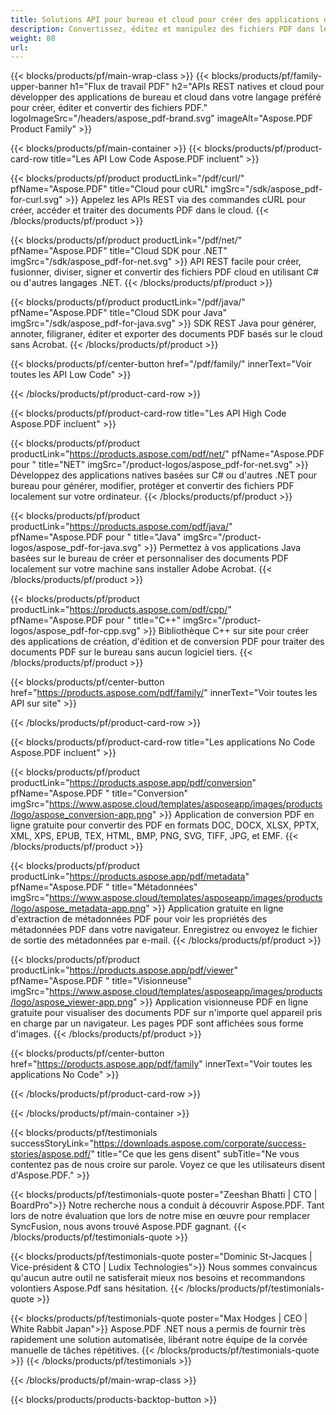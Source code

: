 ```yaml
---
title: Solutions API pour bureau et cloud pour créer des applications de traitement PDF
description: Convertissez, éditez et manipulez des fichiers PDF dans le cloud en utilisant Aspose.PDF Cloud API. Intégration rapide, sécurisée et facile avec n'importe quelle plateforme.
weight: 80
url: 
---
```


{{< blocks/products/pf/main-wrap-class >}}
{{< blocks/products/pf/family-upper-banner h1="Flux de travail PDF" h2="APIs REST natives et cloud pour développer des applications de bureau et cloud dans votre langage préféré pour créer, éditer et convertir des fichiers PDF." logoImageSrc="/headers/aspose_pdf-brand.svg" imageAlt="Aspose.PDF Product Family" >}}

{{< blocks/products/pf/main-container >}}
{{< blocks/products/pf/product-card-row title="Les API Low Code Aspose.PDF incluent" >}}

{{< blocks/products/pf/product productLink="/pdf/curl/" pfName="Aspose.PDF" title="Cloud pour cURL" imgSrc="/sdk/aspose_pdf-for-curl.svg" >}}
Appelez les APIs REST via des commandes cURL pour créer, accéder et traiter des documents PDF dans le cloud.
{{< /blocks/products/pf/product >}}

{{< blocks/products/pf/product productLink="/pdf/net/" pfName="Aspose.PDF" title="Cloud SDK pour .NET" imgSrc="/sdk/aspose_pdf-for-net.svg" >}}
API REST facile pour créer, fusionner, diviser, signer et convertir des fichiers PDF cloud en utilisant C# ou d'autres langages .NET.
{{< /blocks/products/pf/product >}}

{{< blocks/products/pf/product productLink="/pdf/java/" pfName="Aspose.PDF" title="Cloud SDK pour Java" imgSrc="/sdk/aspose_pdf-for-java.svg" >}}
SDK REST Java pour générer, annoter, filigraner, éditer et exporter des documents PDF basés sur le cloud sans Acrobat.
{{< /blocks/products/pf/product >}}

{{< blocks/products/pf/center-button href="/pdf/family/" innerText="Voir toutes les API Low Code" >}}

{{< /blocks/products/pf/product-card-row >}}

{{< blocks/products/pf/product-card-row title="Les API High Code Aspose.PDF incluent" >}}

{{< blocks/products/pf/product productLink="https://products.aspose.com/pdf/net/" pfName="Aspose.PDF pour " title="NET" imgSrc="/product-logos/aspose_pdf-for-net.svg" >}}
Développez des applications natives basées sur C# ou d'autres .NET pour bureau pour générer, modifier, protéger et convertir des fichiers PDF localement sur votre ordinateur.
{{< /blocks/products/pf/product >}}

{{< blocks/products/pf/product productLink="https://products.aspose.com/pdf/java/" pfName="Aspose.PDF pour " title="Java" imgSrc="/product-logos/aspose_pdf-for-java.svg" >}}
Permettez à vos applications Java basées sur le bureau de créer et personnaliser des documents PDF localement sur votre machine sans installer Adobe Acrobat.
{{< /blocks/products/pf/product >}}

{{< blocks/products/pf/product productLink="https://products.aspose.com/pdf/cpp/" pfName="Aspose.PDF pour " title="C++" imgSrc="/product-logos/aspose_pdf-for-cpp.svg" >}}
Bibliothèque C++ sur site pour créer des applications de création, d'édition et de conversion PDF pour traiter des documents PDF sur le bureau sans aucun logiciel tiers.
{{< /blocks/products/pf/product >}}

{{< blocks/products/pf/center-button href="https://products.aspose.com/pdf/family/" innerText="Voir toutes les API sur site" >}}

{{< /blocks/products/pf/product-card-row >}}

{{< blocks/products/pf/product-card-row title="Les applications No Code Aspose.PDF incluent" >}}

{{< blocks/products/pf/product productLink="https://products.aspose.app/pdf/conversion" pfName="Aspose.PDF " title="Conversion" imgSrc="https://www.aspose.cloud/templates/asposeapp/images/products/logo/aspose_conversion-app.png" >}}
Application de conversion PDF en ligne gratuite pour convertir des PDF en formats DOC, DOCX, XLSX, PPTX, XML, XPS, EPUB, TEX, HTML, BMP, PNG, SVG, TIFF, JPG, et EMF.
{{< /blocks/products/pf/product >}}

{{< blocks/products/pf/product productLink="https://products.aspose.app/pdf/metadata" pfName="Aspose.PDF " title="Métadonnées" imgSrc="https://www.aspose.cloud/templates/asposeapp/images/products/logo/aspose_metadata-app.png" >}}
Application gratuite en ligne d'extraction de métadonnées PDF pour voir les propriétés des métadonnées PDF dans votre navigateur. Enregistrez ou envoyez le fichier de sortie des métadonnées par e-mail.
{{< /blocks/products/pf/product >}}

{{< blocks/products/pf/product productLink="https://products.aspose.app/pdf/viewer" pfName="Aspose.PDF " title="Visionneuse" imgSrc="https://www.aspose.cloud/templates/asposeapp/images/products/logo/aspose_viewer-app.png" >}}
Application visionneuse PDF en ligne gratuite pour visualiser des documents PDF sur n'importe quel appareil pris en charge par un navigateur. Les pages PDF sont affichées sous forme d'images.
{{< /blocks/products/pf/product >}}

{{< blocks/products/pf/center-button href="https://products.aspose.app/pdf/family" innerText="Voir toutes les applications No Code" >}}

{{< /blocks/products/pf/product-card-row >}}


{{< /blocks/products/pf/main-container >}}

{{< blocks/products/pf/testimonials successStoryLink="https://downloads.aspose.com/corporate/success-stories/aspose.pdf/" title="Ce que les gens disent" subTitle="Ne vous contentez pas de nous croire sur parole. Voyez ce que les utilisateurs disent d'Aspose.PDF." >}}

{{< blocks/products/pf/testimonials-quote poster="Zeeshan Bhatti | CTO | BoardPro">}}
Notre recherche nous a conduit à découvrir Aspose.PDF. Tant lors de notre évaluation que lors de notre mise en œuvre pour remplacer SyncFusion, nous avons trouvé Aspose.PDF gagnant.
{{< /blocks/products/pf/testimonials-quote >}}

{{< blocks/products/pf/testimonials-quote poster="Dominic St-Jacques | Vice-président & CTO | Ludix Technologies">}}
Nous sommes convaincus qu'aucun autre outil ne satisferait mieux nos besoins et recommandons volontiers Aspose.Pdf sans hésitation.
{{< /blocks/products/pf/testimonials-quote >}}

{{< blocks/products/pf/testimonials-quote poster="Max Hodges | CEO | White Rabbit Japan">}}
Aspose.PDF .NET nous a permis de fournir très rapidement une solution automatisée, libérant notre équipe de la corvée manuelle de tâches répétitives.
{{< /blocks/products/pf/testimonials-quote >}}
{{< /blocks/products/pf/testimonials >}}

{{< /blocks/products/pf/main-wrap-class >}}

{{< blocks/products/products-backtop-button >}}

